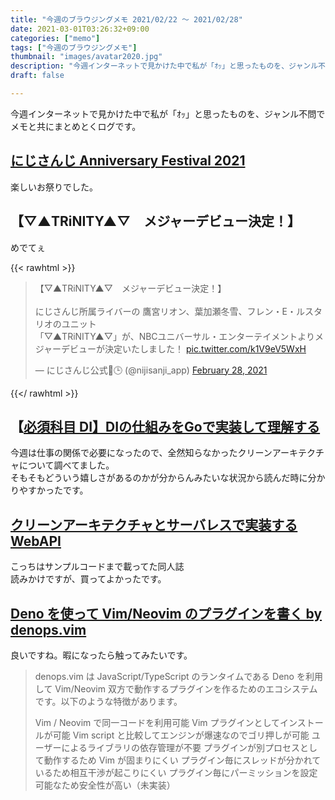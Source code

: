 ```yaml
---
title: "今週のブラウジングメモ 2021/02/22 〜 2021/02/28"
date: 2021-03-01T03:26:32+09:00
categories: ["memo"]
tags: ["今週のブラウジングメモ"]
thumbnail: "images/avatar2020.jpg"
description: "今週インターネットで見かけた中で私が「ｵｯ」と思ったものを、ジャンル不問でメモと共にまとめとくログです。"
draft: false

---
```


今週インターネットで見かけた中で私が「ｵｯ」と思ったものを、ジャンル不問でメモと共にまとめとくログです。

## [にじさんじ Anniversary Festival 2021](https://anniversaryfes.nijisanji.jp/)

楽しいお祭りでした。

## 【▽▲TRiNITY▲▽　メジャーデビュー決定！】

めでてぇ

{{< rawhtml >}}

<blockquote class="twitter-tweet"><p lang="ja" dir="ltr">【▽▲TRiNITY▲▽　メジャーデビュー決定！】<br><br>にじさんじ所属ライバーの 鷹宮リオン、葉加瀬冬雪、フレン・E・ルスタリオのユニット<br>「▽▲TRiNITY▲▽」が、NBCユニバーサル・エンターテイメントよりメジャーデビューが決定いたしました！ <a href="https://t.co/k1V9eV5WxH">pic.twitter.com/k1V9eV5WxH</a></p>&mdash; にじさんじ公式🌈🕒 (@nijisanji_app) <a href="https://twitter.com/nijisanji_app/status/1366005917419003907?ref_src=twsrc%5Etfw">February 28, 2021</a></blockquote> <script async src="https://platform.twitter.com/widgets.js" charset="utf-8"></script>

{{</ rawhtml >}}

## 【[必須科目 DI】DIの仕組みをGoで実装して理解する](https://qiita.com/yoshinori_hisakawa/items/a944115eb77ed9247794)

今週は仕事の関係で必要になったので、全然知らなかったクリーンアーキテクチャについて調べてました。  
そもそもどういう嬉しさがあるのかが分からんみたいな状況から読んだ時に分かりやすかったです。

## [クリーンアーキテクチャとサーバレスで実装するWebAPI](https://booth.pm/ja/items/1865868)

こっちはサンプルコードまで載ってた同人誌  
読みかけですが、買ってよかったです。

## [Deno を使って Vim/Neovim のプラグインを書く by denops.vim](https://zenn.dev/lambdalisue/articles/b4a31fba0b1ce95104c9)

良いですね。暇になったら触ってみたいです。

> denops.vim は JavaScript/TypeScript のランタイムである Deno を利用して Vim/Neovim 双方で動作するプラグインを作るためのエコシステムです。以下のような特徴があります。
>
> Vim / Neovim で同一コードを利用可能
> Vim プラグインとしてインストールが可能
> Vim script と比較してエンジンが爆速なのでゴリ押しが可能
> ユーザーによるライブラリの依存管理が不要
> プラグインが別プロセスとして動作するため Vim が固まりにくい
> プラグイン毎にスレッドが分かれているため相互干渉が起こりにくい
> プラグイン毎にパーミッションを設定可能なため安全性が高い（未実装）

